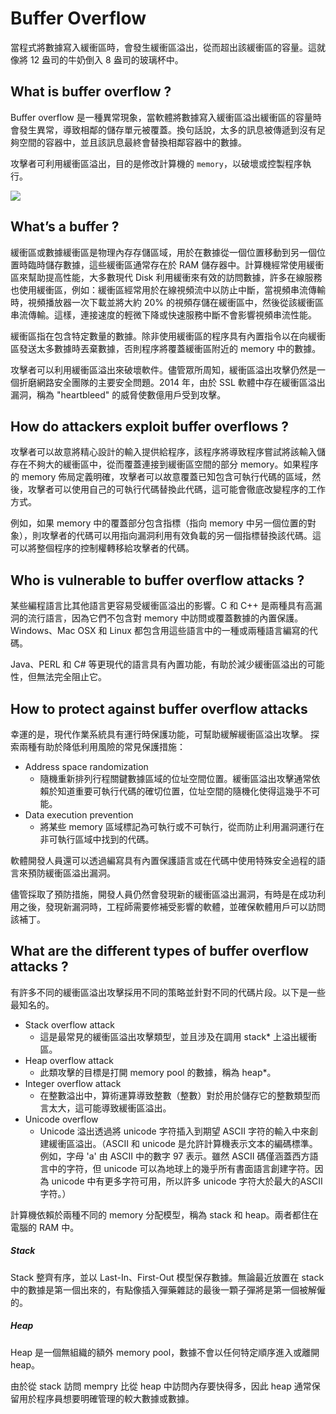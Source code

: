 # Buffer Overflow
當程式將數據寫入緩衝區時，會發生緩衝區溢出，從而超出該緩衝區的容量。這就像將 12 盎司的牛奶倒入 8 盎司的玻璃杯中。

## What is buffer overflow ?
Buffer overflow 是一種異常現象，當軟體將數據寫入緩衝區溢出緩衝區的容量時會發生異常，導致相鄰的儲存單元被覆蓋。換句話說，太多的訊息被傳遞到沒有足夠空間的容器中，並且該訊息最終會替換相鄰容器中的數據。

攻擊者可利用緩衝區溢出，目的是修改計算機的 `memory`，以破壞或控製程序執行。

![](https://www.cloudflare.com/img/learning/security/threats/buffer-overflow/buffer-overflow-example.svg)

## What’s a buffer ?
緩衝區或數據緩衝區是物理內存存儲區域，用於在數據從一個位置移動到另一個位置時臨時儲存數據，這些緩衝區通常存在於 RAM 儲存器中。計算機經常使用緩衝區來幫助提高性能，大多數現代 Disk 利用緩衝來有效的訪問數據，許多在線服務也使用緩衝區，例如：緩衝區經常用於在線視頻流中以防止中斷，當視頻串流傳輸時，視頻播放器一次下載並將大約 20% 的視頻存儲在緩衝區中，然後從該緩衝區串流傳輸。這樣，連接速度的輕微下降或快速服務中斷不會影響視頻串流性能。

緩衝區指在包含特定數量的數據。除非使用緩衝區的程序具有內置指令以在向緩衝區發送太多數據時丟棄數據，否則程序將覆蓋緩衝區附近的 memory 中的數據。

攻擊者可以利用緩衝區溢出來破壞軟件。儘管眾所周知，緩衝區溢出攻擊仍然是一個折磨網路安全團隊的主要安全問題。2014 年，由於 SSL 軟體中存在緩衝區溢出漏洞，稱為 "heartbleed" 的威脅使數億用戶受到攻擊。

## How do attackers exploit buffer overflows ?
攻擊者可以故意將精心設計的輸入提供給程序，該程序將導致程序嘗試將該輸入儲存在不夠大的緩衝區中，從而覆蓋連接到緩衝區空間的部分 memory。如果程序的 memory 佈局定義明確，攻擊者可以故意覆蓋已知包含可執行代碼的區域，然後，攻擊者可以使用自己的可執行代碼替換此代碼，這可能會徹底改變程序的工作方式。

例如，如果 memory 中的覆蓋部分包含指標（指向 memory 中另一個位置的對象），則攻擊者的代碼可以用指向漏洞利用有效負載的另一個指標替換該代碼。這可以將整個程序的控制權轉移給攻擊者的代碼。

## Who is vulnerable to buffer overflow attacks ?
某些編程語言比其他語言更容易受緩衝區溢出的影響。C 和 C++ 是兩種具有高漏洞的流行語言，因為它們不包含對 memory 中訪問或覆蓋數據的內置保護。Windows、Mac OSX 和 Linux 都包含用這些語言中的一種或兩種語言編寫的代碼。

Java、PERL 和 C# 等更現代的語言具有內置功能，有助於減少緩衝區溢出的可能性，但無法完全阻止它。

## How to protect against buffer overflow attacks
幸運的是，現代作業系統具有運行時保護功能，可幫助緩解緩衝區溢出攻擊。
探索兩種有助於降低利用風險的常見保護措施：

- Address space randomization
    - 隨機重新排列行程關鍵數據區域的位址空間位置。緩衝區溢出攻擊通常依賴於知道重要可執行代碼的確切位置，位址空間的隨機化使得這幾乎不可能。
- Data execution prevention
    - 將某些 memory 區域標記為可執行或不可執行，從而防止利用漏洞運行在非可執行區域中找到的代碼。

軟體開發人員還可以透過編寫具有內置保護語言或在代碼中使用特殊安全過程的語言來預防緩衝區溢出漏洞。

儘管採取了預防措施，開發人員仍然會發現新的緩衝區溢出漏洞，有時是在成功利用之後，發現新漏洞時，工程師需要修補受影響的軟體，並確保軟體用戶可以訪問該補丁。

## What are the different types of buffer overflow attacks ?
有許多不同的緩衝區溢出攻擊採用不同的策略並針對不同的代碼片段。以下是一些最知名的。

- Stack overflow attack
    - 這是最常見的緩衝區溢出攻擊類型，並且涉及在調用 stack* 上溢出緩衝區。
- Heap overflow attack
    - 此類攻擊的目標是打開 memory pool 的數據，稱為 heap*。
- Integer overflow attack
    - 在整數溢出中，算術運算導致整數（整數）對於用於儲存它的整數類型而言太大，這可能導致緩衝區溢出。
- Unicode overflow
    - Unicode 溢出透過將 unicode 字符插入到期望 ASCII 字符的輸入中來創建緩衝區溢出。（ASCII 和 unicode 是允許計算機表示文本的編碼標準。例如，字母 'a' 由 ASCII 中的數字 97 表示。雖然 ASCII 碼僅涵蓋西方語言中的字符，但 unicode 可以為地球上的幾乎所有書面語言創建字符。因為 unicode 中有更多字符可用，所以許多 unicode 字符大於最大的ASCII字符。）

計算機依賴於兩種不同的 memory 分配模型，稱為 stack 和 heap。兩者都住在電腦的 RAM 中。
##### Stack
Stack 整齊有序，並以 Last-In、First-Out 模型保存數據。無論最近放置在 stack 中的數據是第一個出來的，有點像插入彈藥雜誌的最後一顆子彈將是第一個被解僱的。
##### Heap
Heap 是一個無組織的額外 memory pool，數據不會以任何特定順序進入或離開 heap。


由於從 stack 訪問 mempry 比從 heap 中訪問內存要快得多，因此 heap 通常保留用於程序員想要明確管理的較大數據或數據。